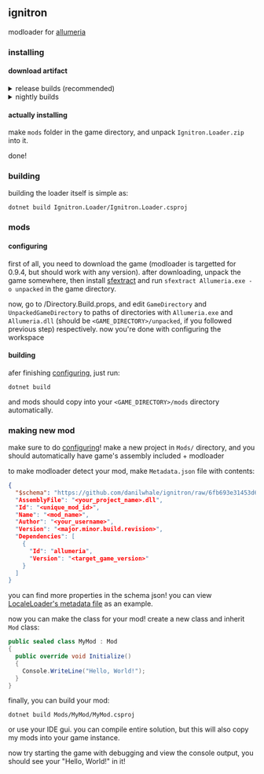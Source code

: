 ## ignitron

modloader for [allumeria](https://unobtainablemelon.itch.io/allumeria)

### installing

#### download artifact

<details>
    <summary>release builds (recommended)</summary>

go to [Releases page](https://github.com/danilwhale/ignitron/releases/), find version that corresponds your game version
(all releases have their target version specified in parenthesis: `0.2.0 (0.9.x)`).
now look for `Ignitron.Loader.zip` link, under version changelog, and click on it

</details>

<details>
    <summary>nightly builds</summary>

go to [Actions tab](https://github.com/danilwhale/ignitron/actions/workflows/dotnet.yml), press on the first commit
message
(counting from the top) with *checkmark* near it, scroll down and click on download button on the right side

> [!IMPORTANT]
> if you don't have GitHub account,
> use [nightly.link](https://nightly.link/danilwhale/ignitron/workflows/dotnet.yaml/main) instead

</details>

#### actually installing

make `mods` folder in the game directory, and unpack `Ignitron.Loader.zip` into it.

done!

### building

building the loader itself is simple as:

```
dotnet build Ignitron.Loader/Ignitron.Loader.csproj
```

### mods

#### configuring

first of all, you need to download the game (modloader is targetted for 0.9.4, but should work with any version). after
downloading, unpack the game somewhere, then
install [sfextract](https://github.com/Droppers/SingleFileExtractor?tab=readme-ov-file#install) and run
`sfextract Allumeria.exe -o unpacked` in the game directory.

now, go to /Directory.Build.props, and edit `GameDirectory` and `UnpackedGameDirectory` to paths of directories with
`Allumeria.exe` and `Allumeria.dll` (should be `<GAME_DIRECTORY>/unpacked`, if you followed previous step)
respectively. now you're done with configuring the workspace

#### building

afer finishing [configuring](#configuring), just run:

```
dotnet build
```

and mods should copy into your `<GAME_DIRECTORY>/mods` directory automatically.

### making new mod

make sure to do [configuring](#configuring)! make a new project in `Mods/` directory, and you should automatically have
game's assembly included + modloader

to make modloader detect your mod, make `Metadata.json` file with contents:

```json
{
  "$schema": "https://github.com/danilwhale/ignitron/raw/6fb693e31453d69ab6e1394bc284d025647a2f02/Metadata.schema.json,
  "AssemblyFile": "<your_project_name>.dll",
  "Id": "<unique_mod_id>",
  "Name": "<mod_name>",
  "Author": "<your_username>",
  "Version": "<major.minor.build.revision>",
  "Dependencies": [
    {
      "Id": "allumeria",
      "Version": "<target_game_version>"
    }
  ]
}
```

you can find more properties in the schema json! you can
view [LocaleLoader's metadata file](Mods/LocaleLoader/Metadata.json) as an example.

now you can make the class for your mod! create a new class and inherit `Mod` class:

```cs
public sealed class MyMod : Mod
{
  public override void Initialize()
  {
    Console.WriteLine("Hello, World!");
  }
}
```

finally, you can build your mod:

```
dotnet build Mods/MyMod/MyMod.csproj
```

or use your IDE gui. you can compile entire solution, but this will also copy my mods into your game instance.

now try starting the game with debugging and view the console output, you should see your "Hello, World!" in it!
